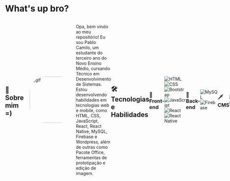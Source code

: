 # What's up bro?
<div style="display: flex; align-items: center;">
  
  
  ## 🚀 Sobre mim =)
<img align="right" alt="gif" height="150" style="border-radius: 50px; margin-left: 20px;" src="https://tenor.com/pt-BR/view/sabo-gif-22731369.gif">

  Opa, bem vindo ao meu repositório! Eu sou Pablo Camilo, um estudante do terceiro ano do Novo Ensino Médio, cursando Técnico em Desenvolvimento de Sistemas. Estou desenvolvendo habilidades em tecnologias web e mobile, como HTML, CSS, JavaScript, React, React Native, MySQL, Firebase e Wordpress, além de outras como Pacote Office, ferramentas de prototipação e edição de imagem.
  

  ## 🛠 Tecnologias e Habilidades

### 🎨 Front-end
![HTML](https://img.shields.io/badge/HTML5-E34F26?style=for-the-badge&logo=html5&logoColor=white)
![CSS](https://img.shields.io/badge/CSS3-1572B6?style=for-the-badge&logo=css3&logoColor=white)
![Bootstrap](https://img.shields.io/badge/Bootstrap-563D7C?style=for-the-badge&logo=bootstrap&logoColor=white)
![JavaScript](https://img.shields.io/badge/JavaScript-F7DF1E?style=for-the-badge&logo=javascript&logoColor=black)
![React](https://img.shields.io/badge/React-20232A?style=for-the-badge&logo=react&logoColor=61DAFB)
![React Native](https://img.shields.io/badge/React_Native-20232A?style=for-the-badge&logo=react&logoColor=61DAFB)

### 🧨 Back-end
![MySQL](https://img.shields.io/badge/MySQL-00000F?style=for-the-badge&logo=mysql&logoColor=white)
![Firebase](https://img.shields.io/badge/Firebase-FFCA28?style=for-the-badge&logo=firebase&logoColor=black)

### 🗡️ CMS
![WordPress](https://img.shields.io/badge/Wordpress-21759B?style=for-the-badge&logo=wordpress&logoColor=white)

### 😁 Prototipação
-- Figma <br>
-- Gimp


  ## Projetos

  ### 🥇 Projeto 1: PineApple Company
  Descrição: Site codificado somente com HTML e CSS
  - GitHub: [PineApple-Company](https://github.com/leonardosantana214/PineApple-Company)

<div>
    <a href="https://github.com/PabloCamiloJesus">
        <img loading="lazy" height="180em" src="https://github-readme-stats.vercel.app/api?username=PabloCamiloJesus&layout=compact&langs_count=7&theme=tokyonight" alt="Top Languages" />  
    </a>
    <a href="https://github.com/PabloCamiloJesus">
        <img loading="lazy" height="180em" src="https://github-readme-stats.vercel.app/api/top-langs/?username=PabloCamiloJesus&show_icons=true&theme=tokyonight&include_all_commits=true&count_private=false" alt="GitHub Stats" />
    </a>
  

</div>

  ## Contato 📲
  pcpablotpajesuspc@gmail.com <br>
  www.linkedin.com/in/pablo-camilo-tpa-de-jesus-51bb3b294

  Aprecie e fique à vontade para explorar meus projetos e entrar em contato!
</div>
